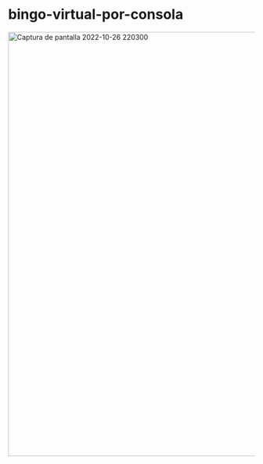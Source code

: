 # bingo-virtual-por-consola
<img width="866" alt="Captura de pantalla 2022-10-26 220300" src="https://user-images.githubusercontent.com/115857204/207871584-70ea18ba-a1e7-40e0-ab8b-ec63fa85b45a.png">
